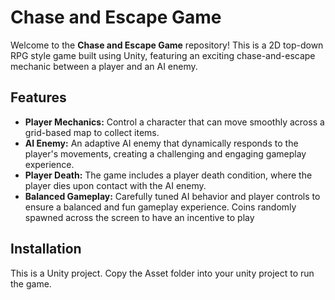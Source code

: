 # Chase and Escape Game

Welcome to the **Chase and Escape Game** repository! This is a 2D top-down RPG style game built using Unity, featuring an exciting chase-and-escape mechanic between a player and an AI enemy. 

## Features

- **Player Mechanics:** Control a character that can move smoothly across a grid-based map to collect items.
- **AI Enemy:** An adaptive AI enemy that dynamically responds to the player's movements, creating a challenging and engaging gameplay experience.
- **Player Death:** The game includes a player death condition, where the player dies upon contact with the AI enemy.
- **Balanced Gameplay:** Carefully tuned AI behavior and player controls to ensure a balanced and fun gameplay experience. Coins randomly spawned across the screen to have an incentive to play

## Installation 

This is a Unity project. Copy the Asset folder into your unity project to run the game.
  


